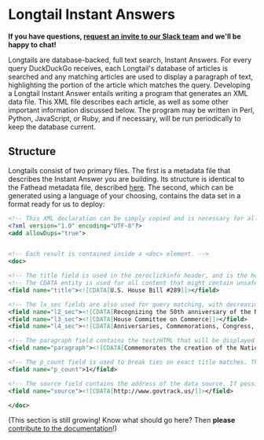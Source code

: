 # Longtail Instant Answers  

**If you have questions, [request an invite to our Slack team](mailto:QuackSlack@duckduckgo.com?subject=AddMe) and we'll be happy to chat!**  

Longtails are database-backed, full text search, Instant Answers. For every query DuckDuckGo receives, each Longtail's database of articles is searched and any matching articles are used to display a paragraph of text, highlighting the portion of the article which matches the query. Developing a Longtail Instant Answer entails writing a program that generates an XML data file. This XML file describes each article, as well as some other important information discussed below. The program may be written in Perl, Python, JavaScript, or Ruby, and if necessary, will be run periodically to keep the database current.

## Structure

Longtails consist of two primary files. The first is a metadata file that describes the Instant Answer you are building. Its structure is identical to the Fathead metadata file, described [here](https://github.com/duckduckgo/zeroclickinfo-fathead#meta-file). The second, which can be generated using a language of your choosing, contains the data set in a format ready for us to deploy:

```XML
<!-- This XML declaration can be simply copied and is necessary for all longtail. -->
<?xml version="1.0" encoding="UTF-8"?>
<add allowDups="true">


<!-- Each result is contained inside a <doc> element. -->
<doc>

<!-- The title field is used in the zeroclickinfo header, and is the heaviest weighted string used for query matching. -->
<!-- The CDATA entity is used for all content that might contain unsafe data -->
<field name="title"><![CDATA[U.S. House Bill #289]]></field>

<!-- The lx_sec fields are also used for query matching, with decreasing precedence. They can be omitted. -->
<field name="l2_sec"><![CDATA[Recognizing the 50th anniversary of the National Institute of Dental Research.]]></field>
<field name="l3_sec"><![CDATA[House Committee on Commerce]]></field>
<field name="l4_sec"><![CDATA[Anniversaries, Commemorations, Congress, Congressional tributes, Dental care, Dentistry, Department of Health and Human Services, Government operations and politics, Health, Legislation, Medical research, Research centers, Science, technology, communications]]></field>

<!-- The paragraph field contains the text/HTML that will be displayed inside the zeroclickinfo box. -->
<field name="paragraph"><![CDATA[Commemorates the creation of the National Institute of Dental Research, through the National Dental Research Act, and its significant national leadership role.]]></field>

<!-- The p_count field is used to break ties on exact title matches. This should be used when the data is too long to be displayed without being broken into separate paragraphs. It can be omitted. -->
<field name="p_count">1</field>

<!-- The source field contains the address of the data source. If possible, it should reference the particular resource that this snippet was taken from. -->
<field name="source"><![CDATA[http://www.govtrack.us/]]></field>

</doc>
```

(This section is still growing! Know what should go here? Then **please** [contribute to the documentation](https://github.com/duckduckgo/duckduckgo-documentation/blob/master/CONTRIBUTING.md)!)
